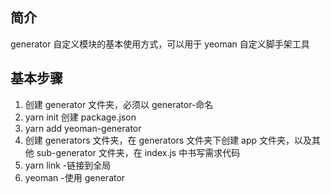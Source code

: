 ## 简介

generator 自定义模块的基本使用方式，可以用于 yeoman 自定义脚手架工具

## 基本步骤

1. 创建 generator 文件夹，必须以 generator-<name>命名
2. yarn init 创建 package.json
3. yarn add yeoman-generator
4. 创建 generators 文件夹，在 generators 文件夹下创建 app 文件夹，以及其他 sub-generator 文件夹，在 index.js 中书写需求代码
5. yarn link -链接到全局
6. yeoman <name> -使用 generator
